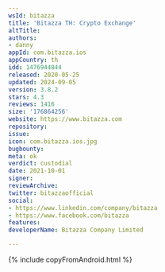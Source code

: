 ```yaml
---
wsId: bitazza
title: 'Bitazza TH: Crypto Exchange'
altTitle: 
authors:
- danny
appId: com.bitazza.ios
appCountry: th
idd: 1476944844
released: 2020-05-25
updated: 2024-09-05
version: 3.8.2
stars: 4.3
reviews: 1416
size: '176864256'
website: https://www.bitazza.com
repository: 
issue: 
icon: com.bitazza.ios.jpg
bugbounty: 
meta: ok
verdict: custodial
date: 2021-10-01
signer: 
reviewArchive: 
twitter: bitazzaofficial
social:
- https://www.linkedin.com/company/bitazza
- https://www.facebook.com/bitazza
features: 
developerName: Bitazza Company Limited

---
```


{% include copyFromAndroid.html %}
